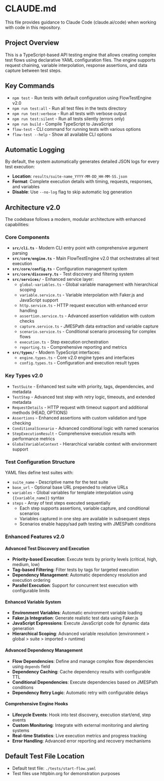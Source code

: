 # CLAUDE.md

This file provides guidance to Claude Code (claude.ai/code) when working with code in this repository.

## Project Overview

This is a TypeScript-based API testing engine that allows creating complex test flows using declarative YAML configuration files. The engine supports request chaining, variable interpolation, response assertions, and data capture between test steps.

## Key Commands

- `npm test` - Run tests with default configuration using FlowTestEngine v2.0
- `npm run test:all` - Run all test files in the tests directory
- `npm run test:verbose` - Run all tests with verbose output
- `npm run test:silent` - Run all tests silently (errors only)
- `npm run build` - Compile TypeScript to JavaScript
- `flow-test` - CLI command for running tests with various options
- `flow-test --help` - Show all available CLI options

## Automatic Logging

By default, the system automatically generates detailed JSON logs for every test execution:
- **Location**: `results/suite-name_YYYY-MM-DD_HH-MM-SS.json`
- **Format**: Complete execution details with timing, requests, responses, and variables
- **Disable**: Use `--no-log` flag to skip automatic log generation

## Architecture v2.0

The codebase follows a modern, modular architecture with enhanced capabilities:

### Core Components

- **`src/cli.ts`** - Modern CLI entry point with comprehensive argument parsing
- **`src/core/engine.ts`** - Main FlowTestEngine v2.0 that orchestrates all test execution
- **`src/core/config.ts`** - Configuration management system
- **`src/core/discovery.ts`** - Test discovery and filtering system
- **`src/services/`** - Enhanced service layer:
  - `global-variables.ts` - Global variable management with hierarchical scoping
  - `variable.service.ts` - Variable interpolation with Faker.js and JavaScript support
  - `http.service.ts` - HTTP request execution with enhanced error handling
  - `assertion.service.ts` - Advanced assertion validation with custom checks
  - `capture.service.ts` - JMESPath data extraction and variable capture
  - `scenario.service.ts` - Conditional scenario processing for complex flows
  - `execution.ts` - Step execution orchestration
  - `reporting.ts` - Comprehensive reporting and metrics
- **`src/types/`** - Modern TypeScript interfaces:
  - `engine.types.ts` - Core v2.0 engine types and interfaces
  - `config.types.ts` - Configuration and execution result types

### Key Types v2.0

- `TestSuite` - Enhanced test suite with priority, tags, dependencies, and metadata
- `TestStep` - Advanced test step with retry logic, timeouts, and extended metadata
- `RequestDetails` - HTTP request with timeout support and additional methods (HEAD, OPTIONS)
- `Assertions` - Enhanced assertions with custom validation and type checking
- `ConditionalScenario` - Advanced conditional logic with named scenarios
- `StepExecutionResult` - Comprehensive execution results with performance metrics
- `GlobalVariableContext` - Hierarchical variable context with environment support

### Test Configuration Structure

YAML files define test suites with:
- `suite_name` - Descriptive name for the test suite
- `base_url` - Optional base URL prepended to relative URLs
- `variables` - Global variables for template interpolation using `{{variable_name}}` syntax
- `steps` - Array of test steps executed sequentially
  - Each step supports assertions, variable capture, and conditional scenarios
  - Variables captured in one step are available in subsequent steps
  - Scenarios enable happy/sad path testing with JMESPath conditions

### Enhanced Features v2.0

#### Advanced Test Discovery and Execution
- **Priority-based Execution**: Execute tests by priority levels (critical, high, medium, low)
- **Tag-based Filtering**: Filter tests by tags for targeted execution
- **Dependency Management**: Automatic dependency resolution and execution ordering
- **Parallel Execution**: Support for concurrent test execution with configurable limits

#### Enhanced Variable System
- **Environment Variables**: Automatic environment variable loading
- **Faker.js Integration**: Generate realistic test data using Faker.js
- **JavaScript Expressions**: Execute JavaScript code for dynamic data generation
- **Hierarchical Scoping**: Advanced variable resolution (environment > global > suite > imported > runtime)

#### Advanced Dependency Management
- **Flow Dependencies**: Define and manage complex flow dependencies using `depends` field
- **Dependency Caching**: Cache dependency results with configurable TTL
- **Conditional Dependencies**: Execute dependencies based on JMESPath conditions
- **Dependency Retry Logic**: Automatic retry with configurable delays

#### Comprehensive Engine Hooks
- **Lifecycle Events**: Hook into test discovery, execution start/end, step events
- **Custom Monitoring**: Integrate with external monitoring and alerting systems
- **Real-time Statistics**: Live execution metrics and progress tracking
- **Error Handling**: Advanced error reporting and recovery mechanisms

## Default Test File Location

- Default test file: `./tests/start-flow.yaml`
- Test files use httpbin.org for demonstration purposes